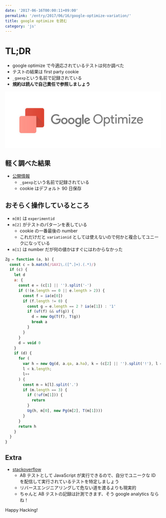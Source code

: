 ```yaml
---
date: '2017-06-16T00:00:11+09:00'
permalink: '/entry/2017/06/16/google-optimize-variation/'
title: google optimize を読む
category: 'js'
---
```


# TL;DR

- google optimize で今適応されているテストは何か調べた
- テストの結果は first party cookie
- `_gaexp`という名前で記録されている
- **規約は読んで自己責任で参照しましょう**

![optimize](./google-optimize-logo.jpg)

## 軽く調べた結果

- [公開情報](https://developers.google.com/analytics/devguides/collection/analyticsjs/cookie-usage?hl=en#optimize)
  - `_gaexp`という名前で記録されている
  - cookie はデフォルト 90 日保存

## おそらく操作しているところ

- `m[0]` は `experimentid`
- `m[2]` がテストのパターンを表している
  - cookie の一番最後の number
  - これだけだと `variationid` としては使えないので何かと複合してユニークになっている
- `m[1]` は number だが何の値かはすぐにはわからなかった

```js
Zg = function (a, b) {
  const c = b.match(/GAX1\.([^.]+).(.*)/)
  if (c) {
    let d
    a: {
      const e = (c[1] || '').split('-')
      if (!(e.length == 0 || e.length > 2)) {
        const f = ia(e[0])
        if (f.length != 0) {
          const g = e.length == 2 ? ia(e[1]) : '1'
          if (uf(f) && uf(g)) {
            d = new Og(T(f), T(g))
            break a
          }
        }
      }
      d = void 0
    }
    if (d) {
      for (
        var h = new Qg(d, a.qa, a.ha), k = (c[2] || '').split('!'), l = 0;
        l < k.length;
        l++
      ) {
        const m = k[l].split('.')
        if (m.length == 3) {
          if (!uf(m[1])) {
            return
          }
          Ug(h, m[0], new Pg(m[2], T(m[1])))
        }
      }
      return h
    }
  }
}
```

## Extra

- [stackoverflow](https://stackoverflow.com/questions/44412241/is-it-possible-to-read-experimentid-and-variationid-in-javascript-with-google-op)
  - AB テストとして JavaScript が実行できるので、自分でユニークな ID を配信して実行されているテストを特定しましょう
  - リバースエンジニアリングして危ない道を渡るよりも現実的
  - ちゃんと AB テストの記録は計測できます、そう google analytics ならね！

Happy Hacking!
